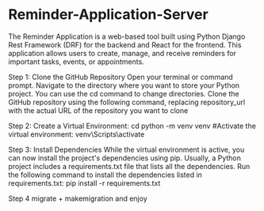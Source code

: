 # Reminder-Application-Server
The Reminder Application is a web-based tool built using Python Django Rest Framework (DRF) for the backend and React for the frontend. This application allows users to create, manage, and receive reminders for important tasks, events, or appointments.


Step 1: Clone the GitHub Repository
  Open your terminal or command prompt.
  Navigate to the directory where you want to store your Python project. You can use the cd command to change directories.
  Clone the GitHub repository using the following command, replacing repository_url with the actual URL of the repository you want to clone
  <git clone repository_url>
  
Step 2: Create a Virtual Environment:
  cd <repository-name>
  python -m venv venv
  #Activate the virtual environment:
    venv\Scripts\activate

Step 3: Install Dependencies
    While the virtual environment is active, you can now install the project's dependencies using pip. Usually, a Python project includes a requirements.txt file that lists all the dependencies.
    Run the following command to install the dependencies listed in requirements.txt:
    pip install -r requirements.txt

Step 4 migrate + makemigration and enjoy
